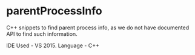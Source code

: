# parentProcessInfo
C++ snippets to find parent process info, as we do not have documented API to find such information.

IDE Used - VS 2015.
Language - C++
